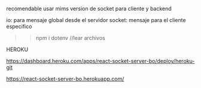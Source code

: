 recomendable usar mims version de socket para cliente y backend


io: para mensaje global desde el servidor
socket: mensaje para el cliente especifico

>>npm i dotenv //lear archivos

HEROKU

https://dashboard.heroku.com/apps/react-socket-server-bo/deploy/heroku-git

https://react-socket-server-bo.herokuapp.com/